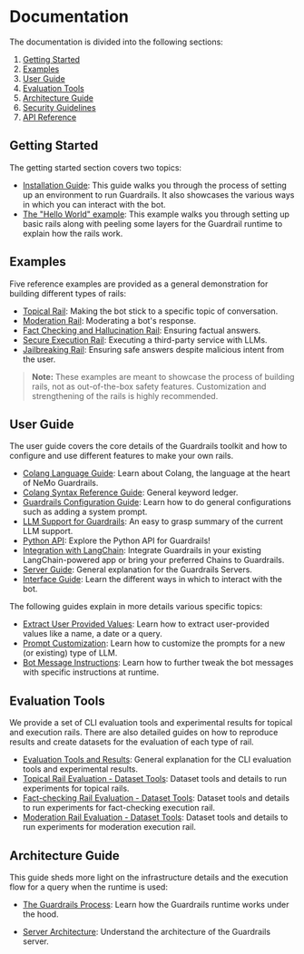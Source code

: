 # Documentation

The documentation is divided into the following sections:

1. [Getting Started](#getting-started)
2. [Examples](#examples)
3. [User Guide](#user-guide)
4. [Evaluation Tools](#evaluation-tools)
5. [Architecture Guide](#architecture-guide)
6. [Security Guidelines](./security/guidelines.md)
7. [API Reference](./api/README.md)

## Getting Started

The getting started section covers two topics:

* [Installation Guide](./getting_started/installation-guide.md): This guide walks you through the process of setting up an environment to run Guardrails. It also showcases the various ways in which you can interact with the bot.
* [The "Hello World" example](./getting_started/hello-world.md): This example walks you through setting up basic rails along with peeling some layers for the Guardrail runtime to explain how the rails work.

## Examples

Five reference examples are provided as a general demonstration for building different types of rails:

* [Topical Rail](../examples/_deprecated/topical_rail/README.md): Making the bot stick to a specific topic of conversation.
* [Moderation Rail](../examples/_deprecated/moderation_rail/README.md): Moderating a bot's response.
* [Fact Checking and Hallucination Rail](../examples/_deprecated/grounding_rail/README.md): Ensuring factual answers.
* [Secure Execution Rail](../examples/_deprecated/execution_rails/README.md): Executing a third-party service with LLMs.
* [Jailbreaking Rail](../examples/_deprecated/jailbreak_check/README.md): Ensuring safe answers despite malicious intent from the user.

> **Note:** These examples are meant to showcase the process of building rails, not as out-of-the-box safety features. Customization and strengthening of the rails is highly recommended.

## User Guide

The user guide covers the core details of the Guardrails toolkit and how to configure and use different features to make your own rails.

* [Colang Language Guide](./user_guide/colang-language-syntax-guide.md): Learn about Colang, the language at the heart of NeMo Guardrails.
* [Colang Syntax Reference Guide](./user_guide/colang-syntax-reference.md): General keyword ledger.
* [Guardrails Configuration Guide](./user_guide/configuration-guide.md): Learn how to do general configurations such as adding a system prompt.
* [LLM Support for Guardrails](./user_guide/llm-support.md): An easy to grasp summary of the current LLM support.
* [Python API](./user_guide/python-api.md): Explore the Python API for Guardrails!
* [Integration with LangChain](./user_guide/integration-with-langchain.md): Integrate Guardrails in your existing LangChain-powered app or bring your preferred Chains to Guardrails.
* [Server Guide](./user_guide/server-guide.md): General explanation for the Guardrails Servers.
* [Interface Guide](./user_guide/server-guide.md): Learn the different ways in which to interact with the bot.

The following guides explain in more details various specific topics:

* [Extract User Provided Values](./user_guide/advanced/extract-user-provided-values.md): Learn how to extract user-provided values like a name, a date or a query.
* [Prompt Customization](./user_guide/advanced/prompt-customization.md): Learn how to customize the prompts for a new (or existing) type of LLM.
* [Bot Message Instructions](./user_guide/advanced/bot-message-instructions.md): Learn how to further tweak the bot messages with specific instructions at runtime.

## Evaluation Tools

We provide a set of CLI evaluation tools and experimental results for topical and execution rails.
There are also detailed guides on how to reproduce results and create datasets for the evaluation of each type of rail.

* [Evaluation Tools and Results](./../nemoguardrails/eval/README.md): General explanation for the CLI evaluation tools and experimental results.
* [Topical Rail Evaluation - Dataset Tools](./../nemoguardrails/eval/data/topical/README.md): Dataset tools and details to run experiments for topical rails.
* [Fact-checking Rail Evaluation - Dataset Tools](./../nemoguardrails/eval/data/factchecking/README.md): Dataset tools and details to run experiments for fact-checking execution rail.
* [Moderation Rail Evaluation - Dataset Tools](./../nemoguardrails/eval/data/moderation/README.md): Dataset tools and details to run experiments for moderation execution rail.

## Architecture Guide

This guide sheds more light on the infrastructure details and the execution flow for a query when the runtime is used:

* [The Guardrails Process](./architecture/README.md#the-guardrails-process): Learn how the Guardrails runtime works under the hood.

* [Server Architecture](./architecture/README.md#server-architecture): Understand the architecture of the Guardrails server.
